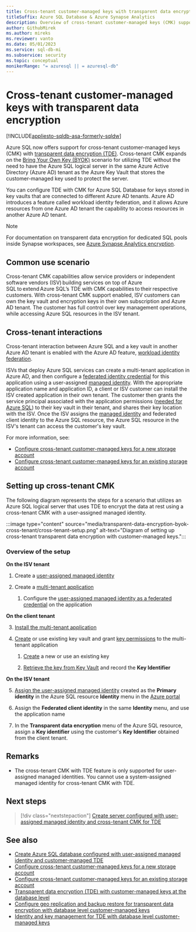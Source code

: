 ```yaml
---
title: Cross-tenant customer-managed keys with transparent data encryption
titleSuffix: Azure SQL Database & Azure Synapse Analytics
description: Overview of cross-tenant customer-managed keys (CMK) support using transparent data encryption (TDE)
author: GithubMirek
ms.author: mireks
ms.reviewer: vanto
ms.date: 05/01/2023
ms.service: sql-db-mi
ms.subservice: security
ms.topic: conceptual
monikerRange: "= azuresql || = azuresql-db"
---
```


# Cross-tenant customer-managed keys with transparent data encryption

[!INCLUDE[appliesto-sqldb-asa-formerly-sqldw](../includes/appliesto-sqldb-asa-formerly-sqldw.md)]

Azure SQL now offers support for cross-tenant customer-managed keys (CMK) with [transparent data encryption (TDE)](/sql/relational-databases/security/encryption/transparent-data-encryption). Cross-tenant CMK expands on the [Bring Your Own Key (BYOK)](transparent-data-encryption-byok-overview.md) scenario for utilizing TDE without the need to have the Azure SQL logical server in the same Azure Active Directory (Azure AD) tenant as the Azure Key Vault that stores the customer-managed key used to protect the server.

You can configure TDE with CMK for Azure SQL Database for keys stored in key vaults that are connected to different Azure AD tenants. Azure AD introduces a feature called workload identity federation, and it allows Azure resources from one Azure AD tenant the capability to access resources in another Azure AD tenant.

> [!NOTE]
> For documentation on transparent data encryption for dedicated SQL pools inside Synapse workspaces, see [Azure Synapse Analytics encryption](/azure/synapse-analytics/security/workspaces-encryption).

## Common use scenario

Cross-tenant CMK capabilities allow service providers or independent software vendors (ISV) building services on top of Azure SQL to extend Azure SQL’s TDE with CMK capabilities to their respective customers. With cross-tenant CMK support enabled, ISV customers can own the key vault and encryption keys in their own subscription and Azure AD tenant. The customer has full control over key management operations, while accessing Azure SQL resources in the ISV tenant.

## Cross-tenant interactions

Cross-tenant interaction between Azure SQL and a key vault in another Azure AD tenant is enabled with the Azure AD feature, [workload identity federation](/azure/active-directory/develop/workload-identity-federation).

ISVs that deploy Azure SQL services can create a multi-tenant application in Azure AD, and then configure a [federated identity credential](/graph/api/resources/federatedidentitycredentials-overview) for this application using a user-assigned [managed identity](/azure/active-directory/managed-identities-azure-resources/overview). With the appropriate application name and application ID, a client or ISV customer can install the ISV created application in their own tenant. The customer then grants the service principal associated with the application permissions ([needed for Azure SQL](transparent-data-encryption-byok-overview.md)) to their key vault in their tenant, and shares their key location with the ISV. Once the ISV assigns the [managed identity](transparent-data-encryption-byok-identity.md) and federated client identity to the Azure SQL resource, the Azure SQL resource in the ISV's tenant can access the customer's key vault.

For more information, see:

- [Configure cross-tenant customer-managed keys for a new storage account](/azure/storage/common/customer-managed-keys-configure-cross-tenant-new-account)
- [Configure cross-tenant customer-managed keys for an existing storage account](/azure/storage/common/customer-managed-keys-configure-cross-tenant-existing-account)

## Setting up cross-tenant CMK

The following diagram represents the steps for a scenario that utilizes an Azure SQL logical server that uses TDE to encrypt the data at rest using a cross-tenant CMK with a user-assigned managed identity.

:::image type="content" source="media/transparent-data-encryption-byok-cross-tenant/cross-tenant-setup.png" alt-text="Diagram of setting up cross-tenant transparent data encryption with customer-managed keys.":::

### Overview of the setup

**On the ISV tenant**

1. Create a [user-assigned managed identity](authentication-azure-ad-user-assigned-managed-identity.md)

2. Create a [multi-tenant application](/azure/active-directory/develop/app-objects-and-service-principals)

   1. Configure the [user-assigned managed identity as a federated credential](/azure/storage/common/customer-managed-keys-configure-cross-tenant-new-account#the-service-provider-configures-the-user-assigned-managed-identity-as-a-federated-credential-on-the-application) on the application

**On the client tenant**

3. [Install the multi-tenant application](/azure/storage/common/customer-managed-keys-configure-cross-tenant-new-account#the-customer-grants-the-service-providers-app-access-to-the-key-in-the-key-vault)

4. [Create](/azure/key-vault/general/quick-create-portal) or use existing key vault and grant [key permissions](transparent-data-encryption-byok-overview.md) to the multi-tenant application

   1. [Create](/azure/key-vault/keys/quick-create-portal) a new or use an existing key

   1. [Retrieve the key from Key Vault](/azure/key-vault/keys/quick-create-portal#retrieve-a-key-from-key-vault) and record the **Key Identifier**

**On the ISV tenant**

5. [Assign the user-assigned managed identity](authentication-azure-ad-user-assigned-managed-identity.md#set-a-managed-identity-in-the-azure-portal) created as the **Primary identity** in the Azure SQL resource **Identity** menu in the [Azure portal](https://portal.azure.com)

6. Assign the **Federated client identity** in the same **Identity** menu, and use the application name

7. In the **Transparent data encryption** menu of the Azure SQL resource, assign a **Key identifier** using the customer's **Key Identifier** obtained from the client tenant.

## Remarks

- The cross-tenant CMK with TDE feature is only supported for user-assigned managed identities. You cannot use a system-assigned managed identity for cross-tenant CMK with TDE.

## Next steps

> [!div class="nextstepaction"]
> [Create server configured with user-assigned managed identity and cross-tenant CMK for TDE](transparent-data-encryption-byok-create-server-cross-tenant.md)

## See also

- [Create Azure SQL database configured with user-assigned managed identity and customer-managed TDE](transparent-data-encryption-byok-create-server.md)
- [Configure cross-tenant customer-managed keys for a new storage account](/azure/storage/common/customer-managed-keys-configure-cross-tenant-new-account)
- [Configure cross-tenant customer-managed keys for an existing storage account](/azure/storage/common/customer-managed-keys-configure-cross-tenant-existing-account)
- [Transparent data encryption (TDE) with customer-managed keys at the database level](transparent-data-encryption-byok-database-level-overview.md)
- [Configure geo replication and backup restore for transparent data encryption with database level customer-managed keys](transparent-data-encryption-byok-database-level-geo-replication-restore.md)
- [Identity and key management for TDE with database level customer-managed keys](transparent-data-encryption-byok-database-level-basic-actions.md)

